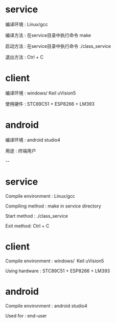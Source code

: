 # service
编译环境 : Linux/gcc

编译方法 : 在service目录中执行命令 make 

启动方法 : 在service目录中执行命令 ./class_service

退出方法 : Ctrl + C


# client
编译环境 : windows/ Keil uVision5

使用硬件 : STC89C51 + ESP8266 + LM393

# android
编译环境 : android studio4

用途 : 终端用户

--

# service
Compile environment : Linux/gcc

Compiling method : make in service directory

Start method : ./class_service

Exit method: Ctrl + C

# client
Compile environment : windows/ Keil uVision5

Using hardware : STC89C51 + ESP8266 + LM393


# android
Compile environment : android studio4

Used for : end-user
